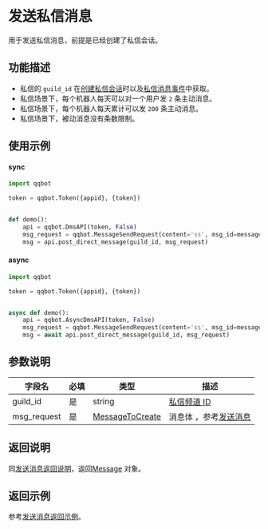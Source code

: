 # 发送私信消息

用于发送私信消息，前提是已经创建了私信会话。

## 功能描述

- 私信的 `guild_id` 在[创建私信会话](create_dms.md)时以及[私信消息事件](../../api/dms/create_dms.md)中获取。
- 私信场景下，每个机器人每天可以对一个用户发 `2` 条主动消息。
- 私信场景下，每个机器人每天累计可以发 `200` 条主动消息。
- 私信场景下，被动消息没有条数限制。

## 使用示例

#### sync

```python
import qqbot

token = qqbot.Token({appid}, {token})


def demo():
    api = qqbot.DmsAPI(token, False)
    msg_request = qqbot.MessageSendRequest(content='ss', msg_id=message_id)
    msg = api.post_direct_message(guild_id, msg_request)
```

#### async

```python
import qqbot

token = qqbot.Token({appid}, {token})


async def demo():
    api = qqbot.AsyncDmsAPI(token, False)
    msg_request = qqbot.MessageSendRequest(content='ss', msg_id=message_id)
    msg = await api.post_direct_message(guild_id, msg_request)
```

## 参数说明

| 字段名  | 必填 | 类型                                                           | 描述                                                 |
| ------- | ---- | -------------------------------------------------------------- | ---------------------------------------------------- |
| guild_id | 是   | string                                                         | [私信频道 ID](../../model/dms.md)                       |
| msg_request  | 是   | [MessageToCreate](../message/post_message.md#MessageSendRequest) | 消息体 ，参考[发送消息](../message/post_message.md) |

## 返回说明

同[发送消息返回说明](../message/post_message.md#返回说明)，返回[Message](../message/post_message.md#message) 对象。

## 返回示例

参考[发送消息返回示例](../message/post_message.md#返回示例)。
